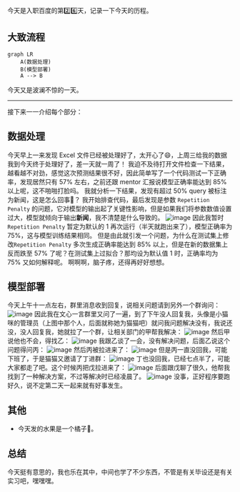 今天是入职百度的第2️⃣6️⃣天，记录一下今天的历程。

## 大致流程

```mermaid
graph LR
    A(数据处理)
    B(模型部署)
    A --> B
```

今天又是波澜不惊的一天。

---
接下来一一介绍每个部分：

## 数据处理
今天早上一来发现 Excel 文件已经被处理好了，太开心了😄，上周三给我的数据我到今天终于处理好了，差一天就一周了！
我迫不及待打开文件检查一下结果，越看越不对劲，感觉这次预测结果很不好，因此简单写了一个代码测试一下正确率，发现居然只有 57% 左右，之前还跟 mentor 汇报说模型正确率能达到 85% 以上呢，这不啪啪打脸吗。
我就分析一下结果，发现有超过 50% query 被标注为新闻，这是怎么回事🤔？
我开始排查代码，最后发现是参数 `Repetition Penalty` 的问题，它对模型的输出起了关键性影响，但是如果我们将参数数值设置过大，模型就倾向于输出**新闻**，我不清楚是什么导致的。
![image](https://github.com/user-attachments/assets/5907399f-007c-4e02-9e1a-4d0620f9ae6a)
因此我暂时 `Repetition Penalty` 暂定为默认的 1 再次运行（半天就跑出来了），模型正确率为 75%，这与模型训练结果相同。
但是由此就引发一个问题，为什么在测试集上修改`Repetition Penalty` 多次生成正确率能达到 85% 以上，但是在新的数据集上反而跌至 57% 了呢？在测试集上过拟合？那均设为默认值 1 时，正确率均为 75% 又如何解释呢。
啊啊啊，脑子疼，还得再好好想想。

## 模型部署
今天上午十一点左右，群里消息收到回复，说相关问题请到另外一个群询问：
![image](https://github.com/user-attachments/assets/c37b63bc-1349-476f-a6bc-613cb831af58)
因此我在文心一言群里又问了一遍，到了下午没人回复我，头像是小猫咪的管理员（上图中那个人，后面就称她为猫猫吧）就问我问题解决没有，我说还没，没人回复我，她就拉了一个群，让相关部门的甲帮我解决：
![image](https://github.com/user-attachments/assets/99760677-00f5-4663-93e3-85f120f2316e)
然后甲说他也不会，得找乙：
![image](https://github.com/user-attachments/assets/573c8496-1ed4-48ea-a9c0-a5d592ea6aa9)
我跟乙谈了一会，没有解决问题，后面乙说这个问题得问丙：
![image](https://github.com/user-attachments/assets/fd9f38f9-711e-4411-8787-87b2f1e9f65c)
然后丙被拉进来了：
![image](https://github.com/user-attachments/assets/4c30f706-e6b9-41a3-9cdf-37cdba66972b)
但是丙一直没回我，可能下班了，于是猫猫又邀请了丁进群：
![image](https://github.com/user-attachments/assets/2c3bc8ed-2a39-4091-8c19-48ca71986286)
丁也没回我，已经七点半了，可能大家都走了吧。这个时候丙把戊拉进来了：
![image](https://github.com/user-attachments/assets/3939cd24-9cdb-4d4d-a223-c64cd217f832)
后面跟戊聊了很久，他帮我找到了一种解决方案，不过等解决时已经凌晨了。
![image](https://github.com/user-attachments/assets/1440321c-8253-4470-9e54-691bef577298)
没事，正好程序要跑好久，说不定第二天一起来就有好事发生。

## 其他
- 今天发的水果是一个橘子🍊。

## 总结
今天挺有意思的，我也乐在其中，中间也学了不少东西，不管是有关毕设还是有关实习吧，嘿嘿嘿。